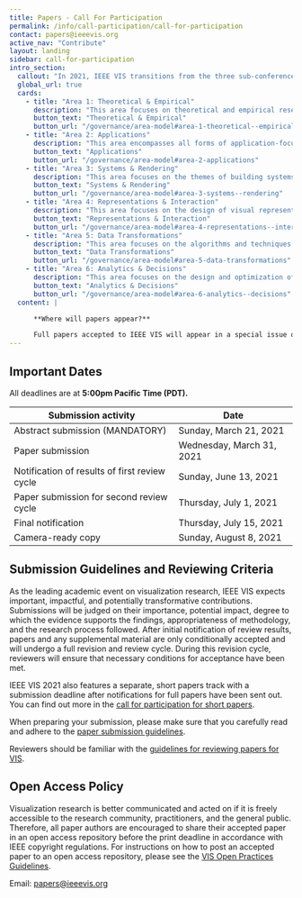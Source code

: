```yaml
---
title: Papers - Call For Participation
permalink: /info/call-participation/call-for-participation
contact: papers@ieeevis.org
active_nav: "Contribute"
layout: landing
sidebar: call-for-participation
intro_section:
  callout: "In 2021, IEEE VIS transitions from the three sub-conferences (VAST, InfoVis, and SciVis) to one unified conference. IEEE VIS 2021 is now soliciting novel research contributions and innovative applications in all areas of visualization."
  global_url: true
  cards:
    - title: "Area 1: Theoretical & Empirical"
      description: "This area focuses on theoretical and empirical research topics that aim to establish the foundation of VIS as a scientific subject."
      button_text: "Theoretical & Empirical"
      button_url: "/governance/area-model#area-1-theoretical--empirical"
    - title: "Area 2: Applications"
      description: "This area encompasses all forms of application-focused research."
      button_text: "Applications"
      button_url: "/governance/area-model#area-2-applications"
    - title: "Area 3: Systems & Rendering"
      description: "This area focuses on the themes of building systems, algorithms for rendering, and alternate input and output modalities."
      button_text: "Systems & Rendering"
      button_url: "/governance/area-model#area-3-systems--rendering"
    - title: "Area 4: Representations & Interaction"
      description: "This area focuses on the design of visual representations and interaction techniques for different types of data, users, and visualization tasks."
      button_text: "Representations & Interaction"
      button_url: "/governance/area-model#area-4-representations--interaction"
    - title: "Area 5: Data Transformations"
      description: "This area focuses on the algorithms and techniques that transform data from one form to another to enable effective and efficient visual mapping as required by the intended visual representations."
      button_text: "Data Transformations"
      button_url: "/governance/area-model#area-5-data-transformations"
    - title: "Area 6: Analytics & Decisions"
      description: "This area focuses on the design and optimization of integrated workflows for visual data analysis, knowledge discovery, decision support, machine learning, and other data intelligence tasks."
      button_text: "Analytics & Decisions"
      button_url: "/governance/area-model#area-6-analytics--decisions"
  content: |

      **Where will papers appear?**

      Full papers accepted to IEEE VIS will appear in a special issue of the IEEE Transactions on Visualization and Computer Graphics (TVCG) and will be indexed in [IEEE Xplore](https://ieeexplore.ieee.org/).
---
```


## Important Dates

All deadlines are at **5:00pm Pacific Time (PDT).**

| Submission activity | Date |
|---------------------|------|
| Abstract submission (MANDATORY) | Sunday, March 21, 2021 |
| Paper submission | Wednesday, March 31, 2021 |
| Notification of results of first review cycle | Sunday, June 13, 2021 |
| Paper submission for second review cycle | Thursday, July 1, 2021 |
| Final notification | Thursday, July 15, 2021 |
| Camera-ready copy | Sunday, August 8, 2021 |

## Submission Guidelines and Reviewing Criteria

As the leading academic event on visualization research, IEEE VIS expects important, impactful, and potentially transformative contributions. Submissions will be judged on their importance, potential impact, degree to which the evidence supports the findings, appropriateness of methodology, and the research process followed. After initial notification of review results, papers and any supplemental material are only conditionally accepted and will undergo a full revision and review cycle. During this revision cycle, reviewers will ensure that necessary conditions for acceptance have been met.

IEEE VIS 2021 also features a separate, short papers track with a submission deadline after notifications for full papers have been sent out. You can find out more in the [call for participation for short papers](shortpapers).

When preparing your submission, please make sure that you carefully read and adhere to the [paper submission guidelines](paper-submission-guidelines).

Reviewers should be familiar with the [guidelines for reviewing papers for VIS](review-instructions).

## Open Access Policy

Visualization research is better communicated and acted on if it is freely accessible to the research community, practitioners, and the general public. Therefore, all paper authors are encouraged to share their accepted paper in an open access repository before the print deadline in accordance with IEEE copyright regulations. For instructions on how to post an accepted paper to an open access repository, please see the [VIS Open Practices Guidelines](/year/2021/info/open-practices/open-practices).

Email: [papers@ieeevis.org](mailto:papers@ieeevis.org)
